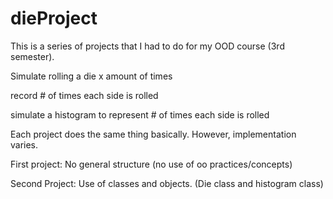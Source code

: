 dieProject
==========

This is a series of projects that I had to do for my OOD course (3rd semester). 

Simulate rolling a die x amount of times

record # of times each side is rolled 

simulate a histogram to represent # of times each side is rolled

Each project does the same thing basically. However, implementation varies. 

First project: No general structure (no use of oo practices/concepts)

Second Project: Use of classes and objects. (Die class and histogram class)


